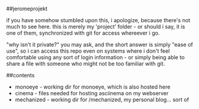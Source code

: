 ##jeromeprojekt

if you have somehow stumbled upon this, i apologize, because there's not much to
see here. this is merely my 'project' folder - or should i say, it is one of
them, synchronized with git for access whereever i go. 

"why isn't it private?" you may ask, and the short answer is simply "ease of use", so i can access this repo even on systems where i don't feel comfortable using any sort of login information - or simply being able to share a file with someone who might not be too familiar with git. 

##contents
* monoeye - working dir for monoeye, which is also hosted here
* cinema - files needed for hosting asciinema on my webserver
* mechanized - working dir for /mechanized, my personal blog... sort of
